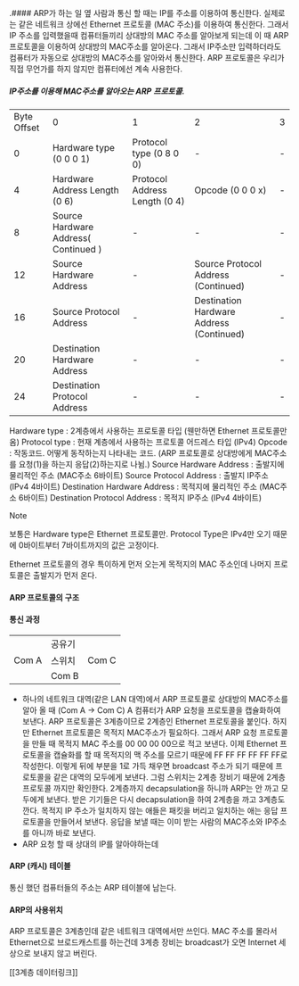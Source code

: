 .#### ARP가 하는 일
옆 사람과 통신 할 때는 IP를 주소를 이용하여 통신한다. 실제로는 같은 네트워크 상에선 Ethernet 프로토콜 (MAC 주소)를 이용하여 통신한다. 그래서 IP 주소를 입력했을때 컴퓨터들끼리 상대방의 MAC 주소를 알아보게 되는데 이 때 ARP 프로토콜을 이용하여 상대방의 MAC주소를 알아온다. 그래서 IP주소만 입력하더라도 컴퓨터가 자동으로 상대방의 MAC주소를 알아와서 통신한다. ARP 프로토콜은 우리가 직접 무언가를 하지 않지만 컴퓨터에선 계속 사용한다. 

##### IP주소를 이용해 MAC주소를 알아오는 ARP 프로토콜.
|             |                                      |                               |                                          |     |
| ----------- | ------------------------------------ |:----------------------------- | ---------------------------------------- | --- |
| Byte Offset | 0                                    | 1                             | 2                                        | 3   |
| 0           | Hardware type (0 0 0 1)              | Protocol type (0 8 0 0)       | -                                        | -   |
| 4           | Hardware Address Length (0 6)        | Protocol Address Length (0 4) | Opcode (0 0 0 x)                         | -   |
| 8           | Source Hardware Address( Continued ) | -                             | -                                        | -   |
| 12          | Source Hardware Address              | -                             | Source Protocol Address (Continued)      | -   |
| 16          | Source Protocol Address              | -                             | Destination Hardware Address (Continued) | -   |
| 20          | Destination Hardware Address         | -                             | -                                        | -   |
| 24          | Destination Protocol Address         | -                             | -                                        | -   |

Hardware type : 2계층에서 사용하는 프로토콜 타입 (웬만하면 Ethernet 프로토콜만 옴)
Protocol type : 현재 계층에서 사용하는 프로토콜 어드레스 타입 (IPv4)
Opcode : 작동코드. 어떻게 동작하는지 나타내는 코드. (ARP 프로토콜로 상대방에게 MAC주소를 요청(1)을 하는지 응답(2)하는지로 나뉨.)
Source Hardware Address : 출발지에 물리적인 주소 (MAC주소 6바이트)
Source Protocol Address :  출발지 IP주소 (IPv4 4바이트)
Destination Hardware Address : 목적지에 물리적인 주소 (MAC주소 6바이트)
Destination Protocol Address : 목적지 IP주소 (IPv4 4바이트)

> [!NOTE]
> 보통은 Hardware type은 Ethernet 프로토콜만. Protocol Type은 IPv4만 오기 때문에 0바이트부터 7바이트까지의 값은 고정이다.

Ethernet 프로토콜의 경우 특이하게 먼저 오는게 목적지의 MAC 주소인데 나머지 프로토콜은 출발지가 먼저 온다.
#### ARP 프로토콜의 구조

#### 통신 과정

|       |        |       |
| ----- | ------ | ----- |
|       | 공유기 |       |
| Com A | 스위치 | Com C |
|       | Com B  |       |


- 하나의 네트워크 대역(같은 LAN 대역)에서 ARP 프로토콜로 상대방의 MAC주소를 알아 올 때 (Com A -> Com C)
A 컴퓨터가 ARP 요청을 프로토콜을 캡슐화하여 보낸다. ARP 프로토콜은 3계층이므로 2계층인 Ethernet 프로토콜을 붙인다. 하지만 Ethernet 프로토콜은 목적지 MAC주소가 필요하다. 그래서 ARP 요청 프로토콜을 만들 때 목적지 MAC 주소를 00 00 00 00으로 적고 보낸다. 이제 Ethernet 프로토콜을 캡슐화를 할 때 목적지의 맥 주소를 모르기 때문에 FF FF FF FF FF FF로 작성한다. 이렇게 뒤에 부분을 1로 가득 채우면 broadcast 주소가 되기 때문에 프로토콜을 같은 대역의 모두에게 보낸다. 그럼 스위치는 2계층 장비기 때문에 2계층 프로토콜 까지만 확인한다. 2계층까지 decapsulation을 하니까 ARP는 안 까고 모두에게 보낸다. 받은 기기들은 다시 decapsulation을 하여 2계층을 까고 3계층도 깐다. 목적지 IP 주소가 일치하지 않는 애들은 패킷을 버리고 일치하는 애는 응답 프로토콜을 만들어서 보낸다.  응답을 보낼 때는 이미 받는 사람의 MAC주소와 IP주소를 아니까 바로 보낸다.
- ARP 요청 할 때 상대의 IP를 알아야하는데 

#### ARP (캐시) 테이블
통신 했던 컴퓨터들의 주소는 ARP 테이블에 남는다.

#### ARP의 사용위치
ARP 프로토콜은 3계층인데 같은 네트워크 대역에서만 쓰인다. MAC 주소를 몰라서 Ethernet으로 브로드캐스트를 하는건데 3계층 장비는 broadcast가 오면 Internet 세상으로 보내지 않고 버린다.

[[3계층 데이터링크]]
